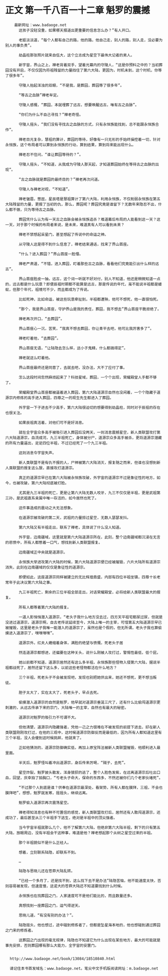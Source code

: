 # 正文 第一千八百一十二章 魁罗的震撼
        最新网址：www.badaoge.net
          这孩子没轻没重，如果哪天报道出更重要的信息怎么办？”有人开口。
      
          老妪淡淡道，“每个人都有自己的路，他的路，他自己走，别人的路，别人走，没必要为别人的事负责”。
      
          劫晶柱那张照片就来自伍大，这个立志成为星空下最伟大记者的男人。
      
          新宇宙，界山之上，禅老背着双手，望着光幕内的守陵人，“这是你预料之中的？当初葬园没有开启，不仅仅因为符祖残留的力量挡住了第六大陆，更因为，时机未到，这个时机，你等了很多年”。
      
          守陵人抬起浑浊的双眼，“不是我，是葬园，葬园等了很多年”。
      
          “等古之血脉”禅老牟定。
      
          守陵人感慨，“葬园，本就埋葬了远古，想要唤醒远古，唯有古之血脉”。
      
          “你们为什么不自己寻找？”禅老奇怪。
      
          守陵人摇头，“我们没有寻找古之血脉的方式，只有永恒族能找到，总不能跟永恒族合作”。
      
          禅老目光复杂，慧祖的算计，葬园的等待，好像有一只无形的手始终操控着一切，针对永恒族，这个布局者可以算到永恒族的行动，算到结果，算到将来能出现什么。
      
          禅老忍不住问，“谁让葬园等待的？”。
      
          守陵人摇头，“不知道，从我成为守陵人那天起，才知道葬园始终在等待古之血脉的出现”。
      
          “古之血脉就是葬园的最终目的？”禅老再次问道。
      
          守陵人与禅老对视，“不知道”。
      
          禅老皱眉，憋屈，星辰塔是慧祖算计了第六大陆，利用永恒族，不仅削弱永恒族在第五大陆残留的力量，更报了当初的仇，那么，葬园呢？葬园究竟是谁留下？无数年来隐忍不出，什么都不做，只为等待古之血脉。
      
          葬园凭什么认为有一天古之血脉会被永恒族追杀？难道幕后布局的人能看到这一天？这一天，对于那个时候的布局者来说，是未来，难道真有人可以看到未来？
      
          禅老不禁想起采星门，甚至想起了传说中的命运之神。
      
          从守陵人这是得不到什么信息了，禅老结束通话，找来了界山首座。
      
          “什么？进入葬园？”界山首座一脸懵。
      
          禅老严肃道，“不错，进入葬园，盯着那些古之血脉，看看他们究竟能引出什么样的远古”。
      
          界山首座脸皮一抽，远古，这个词一听就不好对付，别人不知道，他还是稍微知道一点的，远古都是什么玩意？即便辰祖时期都不能算是远古，那是传说的年代，虽不能说半祖都是蝼蚁，但那个年代，祖境可不少，而且都成为了传说。
      
          比如死神，比如命运，被这些玩意牵扯到，半祖都遭殃，他可不想死，他一直很怕死。
      
          “那个，我是界山首座，守护界山是我的责任，葬园，我不想去”界山首座干脆拒绝了。
      
          禅老再次开口，“去葬园”。
      
          界山首座心一沉，苦笑，“我真不想去葬园，你让青平去吧，他可比我厉害多了”。
      
          禅老盯着他，“去葬园”。
      
          界山首座无语，“让陆隐去怎么样，这小子鬼精，什么都搞得定”。
      
          禅老就这么盯着他。
      
          界山首座最终还是同意了，去就去吧，没办法，大不了应付了事。
      
          怎么这段时间忽然麻烦起来了？科技星域，葬园，一个个出现，荣耀殿堂人手都不够了。
      
          荣耀殿堂界山首座都被逼着进入葬园，第六大陆道源宗自然也没闲着，一个个隐藏于道源宗内修炼的高手进入葬园，四尊之一的观生先生都进入了葬园。
      
          外宇宙一下子进去不少高手，第六大陆很迫切的想要得到劫晶柱，同时对于辰祖的存在也很关注。
      
          如果辰祖真活着，对他们可不是好消息。
      
          就在全宇宙众多高手被吸引进入葬园后没两天，一则消息震撼星空，新人类联盟攻打第六大陆道源宗，血流成河，九三半祖死亡，身体被分尸，道源宗众多高手被杀，更将道源宗潜藏的所有力量逼出，足足四位半祖，不过已经死了一个九三半祖。
      
          这则消息令宇宙失声。
      
          新人类联盟不是有仇不报的人，尸神被第六大陆消灭，报复随之而来，但谁也没想到新人类联盟的报复这么狠，直接攻打道源宗。
      
          真正的道源宗早已在第六大陆被永恒族攻破，外宇宙的道源宗不过是象征性的地方，如今，也被攻破，第六大陆彻底被打脸。
      
          尤其是九三半祖的死亡，更是让第六大陆无数人咬牙，九三不仅仅是半祖，更是武祖第三孙，是武祖直系亲属中唯一存活的，如今居然也死了。
      
          这件事造成的震动之大无法想象。
      
          在道源宗被攻破的第二天，武祖的力量掠过星空，无数人瑟瑟发抖。
      
          第六大陆又有半祖走出，联系了禅老，具体说了什么没人知道。
      
          外宇宙，边南疆域，这里就是第六大陆道源宗所在，此刻，整个边南疆域都沉浸在无言的悲愤中，所有人都憋着一口气，想找到新人类联盟报复。
      
          边南疆域正中央就是道源宗。
      
          永恒族大举进攻第六大陆的时候，第六大陆道源宗便已经被摧毁，六片大陆所有道源宗消失，此刻在边南疆域的仅仅是象征性的道源宗。
      
          即便如此，这座道源宗同样被建立的无比辉煌鼎盛，内部有四位半祖坐镇，四尊十长老常年于此决议第六大陆之事。
      
          九三半祖死亡，剩余的三位半祖全部走出，对话荣耀殿堂，必将给新人类联盟最大的报复。
      
          所有人都等着第六大陆的报复。
      
          一道人影悄悄潜入道源宗，“老头子我什么地方没去过，四方天平祖宅都尿过尿，但就是没进过道源宗，道源宗啊，自古老传说延续至今，大陆上唯一的主宰，可惜第五大陆道源宗早已被摧毁，这里是老头子我唯一能潜入的道源宗了，虽然也是个假的，但无所谓，老头子我也算偷摸进入道源宗了，嘿嘿嘿嘿”。
      
          道源宗外，红夫人蜷缩着身体，满脸的绝望与愤慨，死老头子居
      
          然连道源宗都想进，还偏要在这种关头，说什么刚被人攻打过，警惕性最低，低个屁。
      
          她以前都不知道，道源宗居然还有这么多半祖，永恒族那些怪物入侵第六大陆，据说半祖都战死了，居然还留下这么多，以前这些老怪物都活在什么地方？
      
          三个半祖，死老头子不会被发现吧，发现也别把她供出来，她还不想死，更不想当叛徒。
      
          胆子太大了，实在太大了，死老头子，早点去死。
      
          偷摸潜入道源宗的自然是魁罗，他早就对道源宗垂涎三尺了，还有什么比偷闯道源宗更刺激的，从远古传承下来的宗门，大陆唯一的主宰，自然也有最大的秘密。
      
          道源宗对魁罗的吸引力不可谓不大。
      
          但他清楚，道源宗内隐藏强者，凭他一己之力很难在不被发现的前提下进去，好在新人类联盟刚刚攻打过，在他的三观中，这时候道源宗防御反而是最低的，因为所有人都知道这里有三个半祖，没人会傻到这时候挑衅，他就来了。
      
          正如他猜测的，道源宗防御确实低，再加上原宝阵法被新人类联盟摧毁，他顺利进入最里面。
      
          半天后，魁罗怪叫着冲出道源宗，身后传来厉喝，“贼子，去死”。
      
          星空炸裂，魁罗披头散发，浑身狼狈的逃了，整个人脸色发紫，在远离道源宗后吐出口血，回望，庆幸拍了拍胸口，“亏老头子命大，保命的东西多，不然还被你们几个老家伙堵死”。
      
          “不过那个人到底是谁？供奉在道源宗最深处，看架势，所有人都在膜拜，三祖，不会也膜拜吧”，想想，魁罗就发寒，摇摇头，继续远离。
      
          魁罗偷入道源宗再次震荡星空。
      
          禅老得知消息也有种不可置信的感觉，新人类联盟攻打后，居然还有人敢闯道源宗，还成功了，最后甚至从三个半祖手下逃生，绝对是半祖中的顶尖强者。
      
          当今宇宙半祖就那么几个，他不了解第六大陆，但绝非第六大陆半祖，剩下的只有第五大陆，放眼周边，没有半祖会干这种事，难道是他？禅老想起那个从树之星空过来的半祖。
      
          那个半祖貌似不是什么正经人。
      
          想着，立刻联系陆隐，却联系不到。
      
          …
      
          陆隐与思晓儿还在苍莽大陆乱转。
      
          “已经一个多月了，还是找不到，这么找下去不是办法”陆隐苦恼，他不能速度太快，否则容易被发现，但速度慢，这诺大的苍莽大陆还不知道要找到什么时候。
      
          永恒族也在找葬园之门，人家速度可不是他们能比的，而且数量还多。
      
          真想找到一座葬园之门，运气得逆天。
      
          思晓儿道，“有没有别的办法？”。
      
          陆隐摇头，他也想过，途中碰到修炼者了，但都是坠星海本地的，他也想碰到通过葬园之门来的修炼者。
      
          这葬园之门出现的毫无规律，陆隐也不知道它为什么出现在某些地方，最大的可能就是事先安排，否则葬园哪有那么大能力，全宇宙的安置门。
      
      
      http://www.badaoge.net/book/13084/18510840.html
      
      请记住本书首发域名：www.badaoge.net。笔尖中文手机版阅读网址：m.badaoge.net